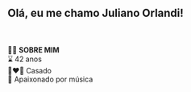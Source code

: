 ## Olá, eu me chamo Juliano Orlandi!
<br><br>
🙎‍♂️ **SOBRE MIM**<br>
⌛ 42 anos<br>
👩‍❤️‍👨 Casado<br>
🎸 Apaixonado por música<br>








<!--
**JulianoOrlandi/JulianoOrlandi** is a ✨ _special_ ✨ repository because its `README.md` (this file) appears on your GitHub profile.

Here are some ideas to get you started:

- 🔭 I’m currently working on ...
- 🌱 I’m currently learning ...
- 👯 I’m looking to collaborate on ...
- 🤔 I’m looking for help with ...
- 💬 Ask me about ...
- 📫 How to reach me: ...
- 😄 Pronouns: ...
- ⚡ Fun fact: ...
-->
